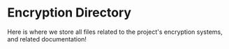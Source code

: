 # Encryption Directory

Here is where we store all files related to the project's encryption systems, and related documentation!